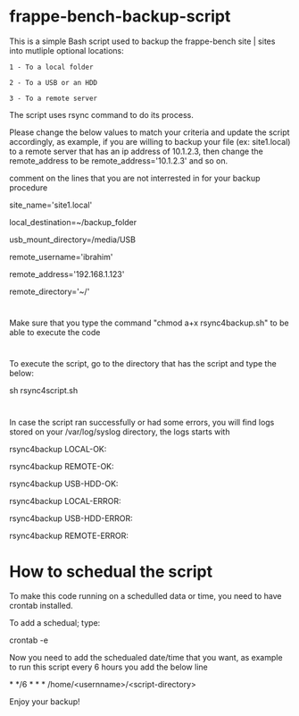 # frappe-bench-backup-script
This is a simple Bash script used to backup the frappe-bench site | sites into mutliple optional locations:

    1 - To a local folder
  
    2 - To a USB or an HDD 

    3 - To a remote server

The script uses rsync command to do its process.

Please change the below values to match your criteria and update the script accordingly, 
as example, if you are willing to backup your file (ex: site1.local) to a remote server that has an ip address of 10.1.2.3, then change the remote_address to be remote_address='10.1.2.3' and so on.

comment on the lines that you are not interrested in for your backup procedure

site_name='site1.local'

local_destination=~/backup_folder

usb_mount_directory=/media/USB

remote_username='ibrahim'

remote_address='192.168.1.123'

remote_directory='~/'

#
Make sure that you type the command "chmod a+x rsync4backup.sh" to be able to execute the code

#
To execute the script, go to the directory that has the script and type the below:

sh rsync4script.sh 

# 
In case the script ran successfully or had some errors, you will find logs stored on your /var/log/syslog directory, the logs starts with 

rsync4backup LOCAL-OK:

rsync4backup REMOTE-OK:

rsync4backup USB-HDD-OK:

rsync4backup LOCAL-ERROR:

rsync4backup USB-HDD-ERROR:

rsync4backup REMOTE-ERROR:

# How to schedual the script
To make this code running on a schedulled data or time, you need to have crontab installed.

To add a schedual; type:

crontab -e

Now you need to add the schedualed date/time that you want, as example to run this script every 6 hours you add the below line

 \* */6 * * * /home/\<usernname>/\<script-directory>

Enjoy your backup!




